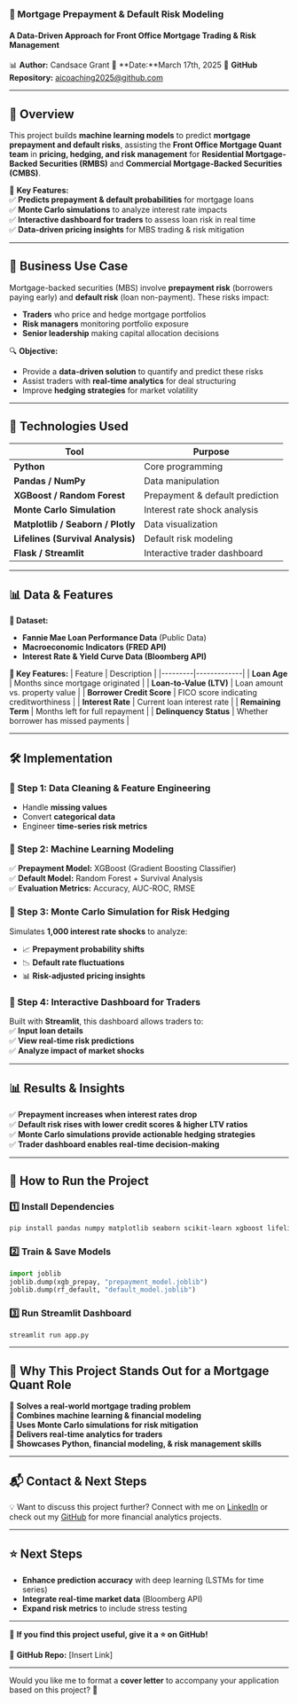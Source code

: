 
### **📌 Mortgage Prepayment & Default Risk Modeling**
#### **A Data-Driven Approach for Front Office Mortgage Trading & Risk Management**
  
📊 **Author:** Candsace Grant
📅 **Date:**March 17th, 2025
🚀 **GitHub Repository:** aicoaching2025@github.com

---

## **📖 Overview**
This project builds **machine learning models** to predict **mortgage prepayment and default risks**, assisting the **Front Office Mortgage Quant team** in **pricing, hedging, and risk management** for **Residential Mortgage-Backed Securities (RMBS)** and **Commercial Mortgage-Backed Securities (CMBS)**.  

📌 **Key Features:**  
✅ **Predicts prepayment & default probabilities** for mortgage loans  
✅ **Monte Carlo simulations** to analyze interest rate impacts  
✅ **Interactive dashboard for traders** to assess loan risk in real time  
✅ **Data-driven pricing insights** for MBS trading & risk mitigation  

---

## **🎯 Business Use Case**
Mortgage-backed securities (MBS) involve **prepayment risk** (borrowers paying early) and **default risk** (loan non-payment). These risks impact:  
- **Traders** who price and hedge mortgage portfolios  
- **Risk managers** monitoring portfolio exposure  
- **Senior leadership** making capital allocation decisions  

🔍 **Objective:**  
- Provide a **data-driven solution** to quantify and predict these risks  
- Assist traders with **real-time analytics** for deal structuring  
- Improve **hedging strategies** for market volatility  

---

## **🔧 Technologies Used**
| Tool | Purpose |
|------|---------|
| **Python** | Core programming |
| **Pandas / NumPy** | Data manipulation |
| **XGBoost / Random Forest** | Prepayment & default prediction |
| **Monte Carlo Simulation** | Interest rate shock analysis |
| **Matplotlib / Seaborn / Plotly** | Data visualization |
| **Lifelines (Survival Analysis)** | Default risk modeling |
| **Flask / Streamlit** | Interactive trader dashboard |

---

## **📊 Data & Features**
**🔹 Dataset:**  
- **Fannie Mae Loan Performance Data** (Public Data)  
- **Macroeconomic Indicators (FRED API)**  
- **Interest Rate & Yield Curve Data (Bloomberg API)**  

**🔹 Key Features:**
| Feature | Description |
|---------|-------------|
| **Loan Age** | Months since mortgage originated |
| **Loan-to-Value (LTV)** | Loan amount vs. property value |
| **Borrower Credit Score** | FICO score indicating creditworthiness |
| **Interest Rate** | Current loan interest rate |
| **Remaining Term** | Months left for full repayment |
| **Delinquency Status** | Whether borrower has missed payments |

---

## **🛠️ Implementation**
### **📌 Step 1: Data Cleaning & Feature Engineering**
- Handle **missing values**
- Convert **categorical data**
- Engineer **time-series risk metrics**  

### **📌 Step 2: Machine Learning Modeling**
✅ **Prepayment Model:** XGBoost (Gradient Boosting Classifier)  
✅ **Default Model:** Random Forest + Survival Analysis  
✅ **Evaluation Metrics:** Accuracy, AUC-ROC, RMSE  

### **📌 Step 3: Monte Carlo Simulation for Risk Hedging**
Simulates **1,000 interest rate shocks** to analyze:  
- 📈 **Prepayment probability shifts**  
- 📉 **Default rate fluctuations**  
- 📊 **Risk-adjusted pricing insights**  

### **📌 Step 4: Interactive Dashboard for Traders**
Built with **Streamlit**, this dashboard allows traders to:  
✅ **Input loan details**  
✅ **View real-time risk predictions**  
✅ **Analyze impact of market shocks**  

---

## **📊 Results & Insights**
✅ **Prepayment increases when interest rates drop**  
✅ **Default risk rises with lower credit scores & higher LTV ratios**  
✅ **Monte Carlo simulations provide actionable hedging strategies**  
✅ **Trader dashboard enables real-time decision-making**  

---

## **🚀 How to Run the Project**
### **1️⃣ Install Dependencies**
```bash
pip install pandas numpy matplotlib seaborn scikit-learn xgboost lifelines streamlit plotly joblib
```
### **2️⃣ Train & Save Models**
```python
import joblib
joblib.dump(xgb_prepay, "prepayment_model.joblib")
joblib.dump(rf_default, "default_model.joblib")
```
### **3️⃣ Run Streamlit Dashboard**
```bash
streamlit run app.py
```
---

## **📌 Why This Project Stands Out for a Mortgage Quant Role**
🔹 **Solves a real-world mortgage trading problem**  
🔹 **Combines machine learning & financial modeling**  
🔹 **Uses Monte Carlo simulations for risk mitigation**  
🔹 **Delivers real-time analytics for traders**  
🔹 **Showcases Python, financial modeling, & risk management skills**  

---

## **📬 Contact & Next Steps**
💡 Want to discuss this project further? Connect with me on [LinkedIn](#) or check out my [GitHub](#) for more financial analytics projects.  

---

## **⭐ Next Steps**
- **Enhance prediction accuracy** with deep learning (LSTMs for time series)  
- **Integrate real-time market data** (Bloomberg API)  
- **Expand risk metrics** to include stress testing  

---

📌 **If you find this project useful, give it a ⭐ on GitHub!**  

🔗 **GitHub Repo:** [Insert Link]  

---

Would you like me to format a **cover letter** to accompany your application based on this project? 🚀
